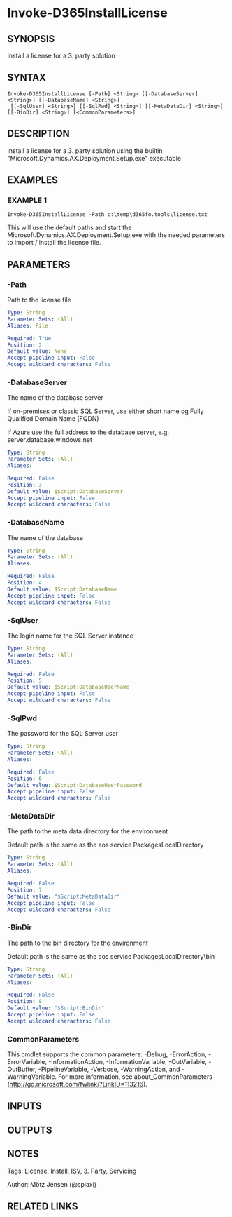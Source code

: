 ﻿---
external help file: d365fo.tools-help.xml
Module Name: d365fo.tools
online version:
schema: 2.0.0
---

# Invoke-D365InstallLicense

## SYNOPSIS
Install a license for a 3.
party solution

## SYNTAX

```
Invoke-D365InstallLicense [-Path] <String> [[-DatabaseServer] <String>] [[-DatabaseName] <String>]
 [[-SqlUser] <String>] [[-SqlPwd] <String>] [[-MetaDataDir] <String>] [[-BinDir] <String>] [<CommonParameters>]
```

## DESCRIPTION
Install a license for a 3.
party solution using the builtin "Microsoft.Dynamics.AX.Deployment.Setup.exe" executable

## EXAMPLES

### EXAMPLE 1
```
Invoke-D365InstallLicense -Path c:\temp\d365fo.tools\license.txt
```

This will use the default paths and start the Microsoft.Dynamics.AX.Deployment.Setup.exe with the needed parameters to import / install the license file.

## PARAMETERS

### -Path
Path to the license file

```yaml
Type: String
Parameter Sets: (All)
Aliases: File

Required: True
Position: 2
Default value: None
Accept pipeline input: False
Accept wildcard characters: False
```

### -DatabaseServer
The name of the database server

If on-premises or classic SQL Server, use either short name og Fully Qualified Domain Name (FQDN)

If Azure use the full address to the database server, e.g.
server.database.windows.net

```yaml
Type: String
Parameter Sets: (All)
Aliases:

Required: False
Position: 3
Default value: $Script:DatabaseServer
Accept pipeline input: False
Accept wildcard characters: False
```

### -DatabaseName
The name of the database

```yaml
Type: String
Parameter Sets: (All)
Aliases:

Required: False
Position: 4
Default value: $Script:DatabaseName
Accept pipeline input: False
Accept wildcard characters: False
```

### -SqlUser
The login name for the SQL Server instance

```yaml
Type: String
Parameter Sets: (All)
Aliases:

Required: False
Position: 5
Default value: $Script:DatabaseUserName
Accept pipeline input: False
Accept wildcard characters: False
```

### -SqlPwd
The password for the SQL Server user

```yaml
Type: String
Parameter Sets: (All)
Aliases:

Required: False
Position: 6
Default value: $Script:DatabaseUserPassword
Accept pipeline input: False
Accept wildcard characters: False
```

### -MetaDataDir
The path to the meta data directory for the environment

Default path is the same as the aos service PackagesLocalDirectory

```yaml
Type: String
Parameter Sets: (All)
Aliases:

Required: False
Position: 7
Default value: "$Script:MetaDataDir"
Accept pipeline input: False
Accept wildcard characters: False
```

### -BinDir
The path to the bin directory for the environment

Default path is the same as the aos service PackagesLocalDirectory\bin

```yaml
Type: String
Parameter Sets: (All)
Aliases:

Required: False
Position: 8
Default value: "$Script:BinDir"
Accept pipeline input: False
Accept wildcard characters: False
```

### CommonParameters
This cmdlet supports the common parameters: -Debug, -ErrorAction, -ErrorVariable, -InformationAction, -InformationVariable, -OutVariable, -OutBuffer, -PipelineVariable, -Verbose, -WarningAction, and -WarningVariable.
For more information, see about_CommonParameters (http://go.microsoft.com/fwlink/?LinkID=113216).

## INPUTS

## OUTPUTS

## NOTES
Tags: License, Install, ISV, 3.
Party, Servicing

Author: Mötz Jensen (@splaxi)

## RELATED LINKS

